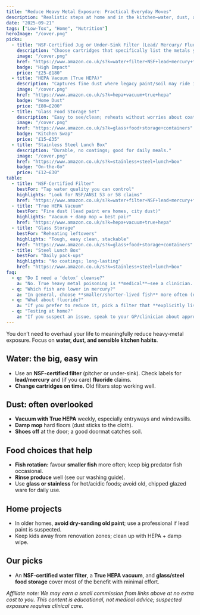 ```yaml
---
title: "Reduce Heavy Metal Exposure: Practical Everyday Moves"
description: "Realistic steps at home and in the kitchen—water, dust, and food choices—without extreme “detoxes”."
date: "2025-09-21"
tags: ["Low-Tox", "Home", "Nutrition"]
heroImage: "/cover.png"
picks:
  - title: "NSF-Certified Jug or Under-Sink Filter (Lead/ Mercury/ Fluoride options)"
    description: "Choose cartridges that specifically list the metals you care about."
    image: "/cover.png"
    href: "https://www.amazon.co.uk/s?k=water+filter+NSF+lead+mercury+fluoride"
    badge: "High Impact"
    price: "£25–£180"
  - title: "HEPA Vacuum (True HEPA)"
    description: "Captures fine dust where legacy paint/soil may ride in."
    image: "/cover.png"
    href: "https://www.amazon.co.uk/s?k=hepa+vacuum+true+hepa"
    badge: "Home Dust"
    price: "£80–£200"
  - title: "Glass Food Storage Set"
    description: "Easy to see/clean; reheats without worries about coatings."
    image: "/cover.png"
    href: "https://www.amazon.co.uk/s?k=glass+food+storage+containers"
    badge: "Kitchen Swap"
    price: "£15–£35"
  - title: "Stainless Steel Lunch Box"
    description: "Durable, no coatings; good for daily meals."
    image: "/cover.png"
    href: "https://www.amazon.co.uk/s?k=stainless+steel+lunch+box"
    badge: "On-the-Go"
    price: "£12–£30"
table:
  - title: "NSF-Certified Filter"
    bestFor: "Tap water quality you can control"
    highlights: "Look for NSF/ANSI 53 or 58 claims"
    href: "https://www.amazon.co.uk/s?k=water+filter+NSF+lead+mercury+fluoride"
  - title: "True HEPA Vacuum"
    bestFor: "Fine dust (lead paint era homes, city dust)"
    highlights: "Vacuum + damp mop = best pair"
    href: "https://www.amazon.co.uk/s?k=hepa+vacuum+true+hepa"
  - title: "Glass Storage"
    bestFor: "Reheating leftovers"
    highlights: "Tough, easy clean, stackable"
    href: "https://www.amazon.co.uk/s?k=glass+food+storage+containers"
  - title: "Steel Lunch Box"
    bestFor: "Daily pack-ups"
    highlights: "No coatings; long-lasting"
    href: "https://www.amazon.co.uk/s?k=stainless+steel+lunch+box"
faq:
  - q: "Do I need a ‘detox’ cleanse?"
    a: "No. True heavy metal poisoning is **medical**—see a clinician. At home, focus on reducing exposure (water, dust, food choices). Avoid unproven chelation or extreme cleanses."
  - q: "Which fish are lower in mercury?"
    a: "In general, choose **smaller/shorter-lived fish** more often (e.g., sardines, mackerel, trout) and keep large predatory fish occasional."
  - q: "What about fluoride?"
    a: "If you prefer to reduce it, pick a filter that **explicitly lists fluoride reduction**—not all do."
  - q: "Testing at home?"
    a: "If you suspect an issue, speak to your GP/clinician about appropriate testing rather than DIY kits."
---
```


You don’t need to overhaul your life to meaningfully reduce heavy-metal exposure. Focus on **water, dust, and sensible kitchen habits**.

## Water: the big, easy win
- Use an **NSF-certified filter** (pitcher or under-sink). Check labels for **lead/mercury** and (if you care) **fluoride** claims.
- **Change cartridges on time.** Old filters stop working well.

## Dust: often overlooked
- **Vacuum with True HEPA** weekly, especially entryways and windowsills.
- **Damp mop** hard floors (dust sticks to the cloth).
- **Shoes off** at the door; a good doormat catches soil.

## Food choices that help
- **Fish rotation:** favour **smaller fish** more often; keep big predator fish occasional.
- **Rinse produce** well (see our washing guide).
- Use **glass or stainless** for hot/acidic foods; avoid old, chipped glazed ware for daily use.

## Home projects
- In older homes, **avoid dry-sanding old paint**; use a professional if lead paint is suspected.
- Keep kids away from renovation zones; clean up with HEPA + damp wipe.

## Our picks
- An **NSF-certified water filter**, a **True HEPA vacuum**, and **glass/steel food storage** cover most of the benefit with minimal effort.

*Affiliate note: We may earn a small commission from links above at no extra cost to you. This content is educational, not medical advice; suspected exposure requires clinical care.*
